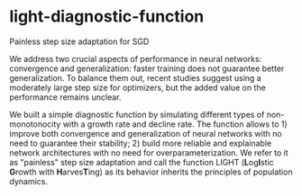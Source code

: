# light-diagnostic-function
Painless step size adaptation for SGD

We address two crucial aspects of performance in neural networks: convergence and generalization: faster training does not guarantee better generalization. To balance them out, recent studies suggest using a moderately large step size for optimizers, but the added value on the performance remains unclear.

We built a simple diagnostic function by simulating different types of non-monotonocity with a growth rate and decline rate. The function allows to 1) improve both convergence and generalization of neural networks with no need to guarantee their stability; 2) build more reliable and explainable network architectures with no need for overparameterization. We refer to it as "painless" step size adaptation and call the function LIGHT (**L**og**I**stic **G**rowth with **H**arves**T**ing) as its behavior inherits the principles of population dynamics.
